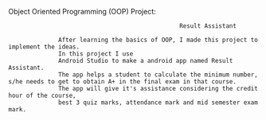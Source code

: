 Object Oriented Programming (OOP) Project:
            
                                                    Result Assistant
                                                    
                  After learning the basics of OOP, I made this project to implement the ideas. 
                  In this project I use 
                  Android Studio to make a android app named Result Assistant.
                  The app helps a student to calculate the minimum number, s/he needs to get to obtain A+ in the final exam in that course. 
                  The app will give it's assistance considering the credit hour of the course,
                  best 3 quiz marks, attendance mark and mid semester exam mark.
